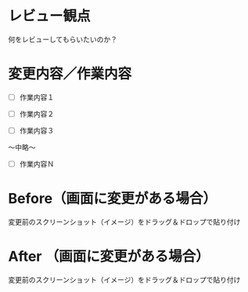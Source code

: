# レビュー観点

何をレビューしてもらいたいのか？


 

# 変更内容／作業内容

 - [ ] 作業内容１

 - [ ] 作業内容２

 - [ ] 作業内容３

〜中略〜

 - [ ] 作業内容Ｎ


 

# Before（画面に変更がある場合）

変更前のスクリーンショット（イメージ）をドラッグ＆ドロップで貼り付け


 

# After （画面に変更がある場合）

変更前のスクリーンショット（イメージ）をドラッグ＆ドロップで貼り付け